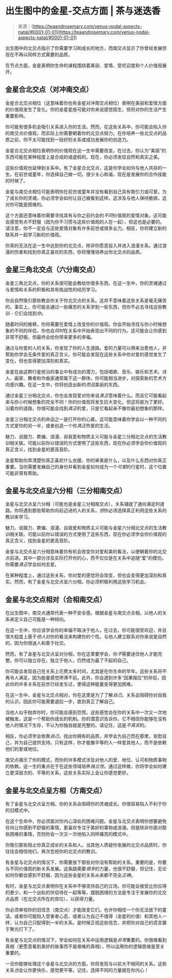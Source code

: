 <!--yml

类别：未分类

日期：2024年06月12日18:22:55

-->

# 出生图中的金星-交点方面 | 茶与迷迭香

> 来源：[https://teaandrosemary.com/venus-nodal-aspects-natal/#0001-01-01](https://teaandrosemary.com/venus-nodal-aspects-natal/#0001-01-01)

出生图中的北交点指示了你需要学习和成长的地方，而南交点显示了你曾经发展但现在不再以同样方式需要的品质。

在节点方面，金星表明你生命的课程围绕着美丽、爱情、受欢迎度和个人价值观展开。

## 金星合北交点（对冲南交点）

金星合北交点相位（这意味着你也有金星对冲南交点相位）表明在美丽和爱情方面的价值观发生了变化。你的金星星座可能对你来说感觉陌生，但将对你的生活产生重要影响。

你可能有很多机会吸引关系进入你的生活。然而，在这些关系中，你可能会陷入你的南交点价值观，而实际上你需要朝着你的北交点努力。在你培养一些北交点的品质之前，你不太可能找到一段好的关系或成功发展你的创造力。

金星合北交点相位表明你的价值观在这一生中需要改变。在过去，你认为“美丽”的东西可能在某种程度上是合成的或虚假的。现在，你必须发现自然和真实之美。

这些价值观也延伸到关系中。有了金星合北交点，这是你学会如何与他人共存的一生。在前世或童年，你选择自己做一切，很少关心和谐。现在是发展你的合作技能的时候了。

金星与南交点相位可能表明你在前世或童年并没有看到自己具有吸引力或可爱。为了成长你的灵魂，你必须学会如何让自己被看到这样。这涉及与他人保持脆弱，这对你可能是困难的。

这个方面还意味着你需要寻找具有与你之前约会的*不同*价值观的爱情对象。这可能会感觉有点不舒服（因为你不习惯与这些价值观的人在一起），但这也是必要的。请注意，你不一定会与这些爱情对象有许多前世或很多业力。相反，你将建立新的联系并一起学习新的价值观。

你真的无法在这一生中达到你的北交点，除非你愿意投入并进入浪漫关系。通过浪漫的伤害和找到你真正喜欢的东西，你将慢慢培养出你北交点的品质。

## 金星三角北交点（六分南交点）

金星三角北交点，你的关系很可能会教给你很多东西。在这一生中，你的灵魂通过与爱情和关系的积极和具有挑战性的经历学习。

你会自然吸引那些教会你关于你北交点的关系。这并不意味着这些关系是毫无痛苦的。事实上，你可能会通过一些痛苦的关系学到一些东西，但你不必去寻找这些教训 - 它们会找到*你*。

随着时间的推移，你将需要在爱情上改变你的价值观。你会开始寻找与你小时候想象的不同的伴侣，你也会*同时*在关系中开始表现出不同的行为。这可能会让你感到非常不舒服，但最终会给你带来更多的幸福。

通过与你爱的人的关系，你发现了你的人生道路。爱的力量可以用来治愈他人，并帮助你学会无条件爱的真正含义。你可能会发现在这些关系中你对爱的感觉发生了变化，但也变得更加深刻和真实。

金星在由这颗行星统治的事业中有成功的潜力，包括唱歌、音乐、娱乐和艺术。诗人、画家、舞者和作曲家通常属于这一群体。你可能相当进步，对探索新的艺术方向感兴趣。在这一生中，你将创造出新的*而且*美丽的东西。

通过金星三分相北交点，你也会发现爱对你来说*真正*意味着什么。而且它可能看起来与你小时候想象的完全不同！你的价值观将发生巨大变化，但这将是为了更好。沿着你的道路，你很可能会找到*真正*的爱，只是它看起来不像你最初想象的那样。

金星三分相北交点的命运之一是打开你的心扉。这可能意味着你学会以一种不同的方式爱你的另一半，或者创造一个你*真正*热爱的生活。

魅力、说服力、欺骗、浪漫、自我爱和物质主义可能与金星三分相北交点的生活教训相关联。可能以前你以错误的方式使用了这些东西，现在你必须学会你价值观的真正含义，找到金星的更高音阶。

金星帮助你弄清楚你真正喜欢什么衣服，你的审美是什么，以及什么东西对你真正重要。当你需要发展自己的身份并看到金星如何成为一个*可爱*的行星时，这个位置可能非常有帮助。

## 金星与北交点呈六分相（三分相南交点）

金星与北交点呈六分相（可能也是金星三分相南交点），关系铺就了通向满足的道路。你将遇到那些帮助你向前迈进的人的关系，*但*你必须选择真正利用这些关系的教训来学习。

魅力、说服力、欺骗、浪漫、自我爱和物质主义可能与金星六分相北交点的生活教训相关联。可能以前你以错误的方式使用了这些东西，现在你必须学会你价值观的真正含义，找到金星的更高音阶。

金星与北交点呈六分相意味着你有机会改变你对爱和美的看法，以便朝着你的北交点前进。其中一部分涉及实际打开你的心，而不仅仅是在关系中追随“爱”的模仿。你需要*真正*学会如何去爱。

在某种程度上，通过这些关系，你对爱的感觉将会改变，但也会变得更加深刻和真实。然而，有了金星与北交点呈六分相，你必须积极利用这些学习机会。

## 金星与北交点相对（合相南交点）

在出生图中，南交点通常代表一种不安全感。根据金星与南交点合相，以他人的关系来定义自己可能是一种倾向。

在这一生中，你应该学会你的幸福不取决于他人。在过去，你可能很受欢迎，并且很大程度上基于*他人*对你的看法来构建你的个性。与他人建立联系对你来说是自然的，因为你很迷人和善于社交。

然而，有了金星与北交点呈对分相，你在这里要学会，你*不*需要迷住他人才能完整。你可以独立存在，独立于他人，仍然成为最了不起的自己。

你可能会发现自己在关系上花费太多时间，尤其是在你生命的早年。这些关系将不再令人满足，因为能量感觉停滞不前。此外，你会遇到许多“因果报应”的伴侣，因此你的许多关系在前世已经发生过，使得这种能量变得更加困难。

在这一生中，金星与北交点相对，你在这里是为了了解*自己*。关系会阻碍你对自我的认识，因此你可能需要退后一步，直到真正了解自己。

当他人似乎抛弃你时，你可能会感到恐慌。这些感觉会在你的关系中一次又一次地被触发。这是一个帮助你成长的机制。你的潜意识告诉你，它不相信你能够在没有他人的情况下生存，不认为你独自就是完整的。请记住，这是*不真实*的。

相反，你必须学会依靠*自己*。找出你拥有的品质，并学会为自己而在那里，安慰自己，并为自己提供支持。只有这样，你才能像平等的人一样爱其他人，而不是依赖他们的爱或地位。

南交点揭示了你的模式，而你的许多模式涉及对他人的爱、地位、认可和物质事物的依赖。这一生的重点在于在这些领域培养*独立性*。通过这样做，你将学会如何建立更深层次的、平等的关系，这些关系实际上会让你感觉更好。

## 金星与北交点呈方相（方南交点）

有了金星与北交点呈方相，你的关系会阻碍你的灵魂成长。你很容易陷入不利于你的旧模式中。

在这个生命中，你必须面对你内心深处的困难问题。金星与北交点表明你想要避免任何让你感到不舒服的事情，更喜欢专注于美好的事物或浪漫。但是除非你面对那些困难的事情，否则你会一次又一次地陷入同样痛苦的模式中。

你吸引那些阻止你真正成长的关系和人。当其他人质疑你发展的北交点品质时，你往往会相信他们，再次忽视你的北交点的教训。

有金星与北交点的情况下，你需要放下那些对你没有帮助的关系。重要的是，你要与不同价值观的新关系发展。这条路需要*很多*的力量，也很不舒服，但记住，无论如何你都会感到不舒服，因为这些金星的关系从来都不完全*正确*。

有时，金星与北交点表明你在关系中不够坚持自己的立场。你可能会接受比你应得的更少，和一个出轨的伴侣待在一起等等。摆脱困境的方法是专注于发展你的北交点品质（在北交点所在的宫位），以获得力量。

你必须审视你的旧信念（南交点）才能改变它们。也许你相信一个你无法放下的童话。或者你可能陷入受害者心态，或者认为自己不值得（金星的价值）和其他人一样，认为自己只配得到一半的关系。是时候正视这些信念，并把你对自己的谎言置于聚光灯下了。

有金星与北交点的情况下，学会如何在关系中运用逻辑是*非常*重要的。你很难看到真相（更愿意看到美好的故事而不是艰难的真相），所以运用你的逻辑思维是至关重要的。

一旦你能够处理这个金星与北交点的方面，你将发现与以前大不相同的关系。这些关系*也*会让你更快乐，感觉更平等。记住，选择不同的力量就在你内心！
